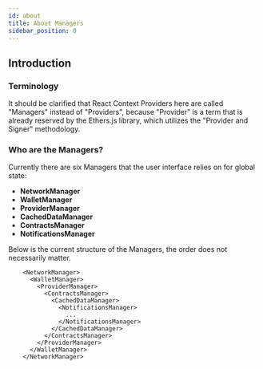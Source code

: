 ```yaml
---
id: about
title: About Managers
sidebar_position: 0
---
```


## Introduction

### Terminology

It should be clarified that React Context Providers here are called "Managers" instead of "Providers", because "Provider" is a term that is already reserved by the Ethers.js library, which utilizes the "Provider and Signer" methodology.

### Who are the Managers?

Currently there are six Managers that the user interface relies on for global state: 
- **NetworkManager**
- **WalletManager**
- **ProviderManager**
- **CachedDataManager**
- **ContractsManager**
- **NotificationsManager**

Below is the current structure of the Managers, the order does not necessarily matter.

        <NetworkManager>                        
          <WalletManager>
            <ProviderManager>  
              <ContractsManager>  
                <CachedDataManager>        
                  <NotificationsManager>
                    ...
                  </NotificationsManager>
                </CachedDataManager>
              </ContractsManager>
            </ProviderManager>
          </WalletManager>
        </NetworkManager>

